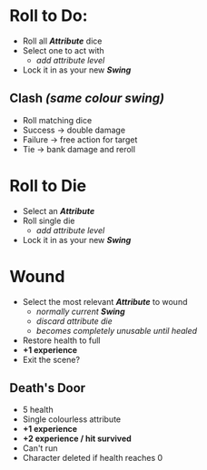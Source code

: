 # Roll to Do:
- Roll all ***Attribute*** dice
- Select one to act with
	- *add attribute level*
- Lock it in as your new ***Swing***
## Clash *(same colour swing)*
- Roll matching dice
- Success -> double damage
- Failure -> free action for target
- Tie -> bank damage and reroll

# Roll to Die
- Select an ***Attribute***
- Roll single die
	- *add attribute level*
- Lock it in as your new ***Swing***

# Wound
- Select the most relevant ***Attribute*** to wound
	- *normally current **Swing***
	- *discard attribute die*
	- *becomes completely unusable until healed*
- Restore health to full
- **+1 experience**
- Exit the scene?
## Death's Door
- 5 health
- Single colourless attribute
- **+1 experience**
- **+2 experience / hit survived**
- Can't run
- Character deleted if health reaches 0